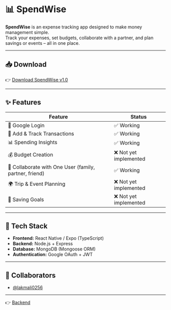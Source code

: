 # 📊 SpendWise  

**SpendWise** is an expense tracking app designed to make money management simple.  
Track your expenses, set budgets, collaborate with a partner, and plan savings or events – all in one place.  

---

## 📥 Download  

👉 [Download SpendWise v1.0](https://github.com/NalakaDineshSamarasingha/SpendWise-frontend/releases/tag/v1.0.0)  

---

## ✨ Features  

| Feature                     | Status   |
|------------------------------|----------|
| 🔐 Google Login              | ✅ Working |
| 📝 Add & Track Transactions  | ✅ Working |
| 📊 Spending Insights         | ✅ Working |
| 💰 Budget Creation           | ❌ Not yet implemented |
| 👥 Collaborate with One User (family, partner, friend) | ✅ Working |
| 🌍 Trip & Event Planning     | ❌ Not yet implemented|
| 🎯 Saving Goals              | ❌ Not yet implemented |

---

## 🚀 Tech Stack  

- **Frontend:** React Native / Expo (TypeScript)  
- **Backend:** Node.js + Express  
- **Database:** MongoDB (Mongoose ORM)  
- **Authentication:** Google OAuth + JWT  

---

## 👥 Collaborators  

- [@lakmali0256](https://github.com/lakmali0256)  

---

👉 [Backend](https://github.com/NalakaDineshSamarasingha/SpendWise-backend)  
